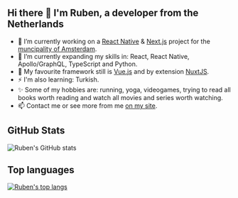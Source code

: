 ## Hi there 👋 I'm Ruben, a developer from the Netherlands

- 🔭 I’m currently working on a [React Native](https://reactnative.dev/) & [Next.js](https://nextjs.org/) project for the [muncipality of Amsterdam](https://www.amsterdam.nl/).
- 🌱 I’m currently expanding my skills in: React, React Native, Apollo/GraphQL, TypeScript and Python.
- 🖖 My favourite framework still is [Vue.js](https://vuejs.org/) and by extension [NuxtJS](https://nuxtjs.org/).
- ⚡ I'm also learning: Turkish.
- ✨ Some of my hobbies are: running, yoga, videogames, trying to read all books worth reading and watch all movies and series worth watching.
- 📫 Contact me or see more from me [on my site](https://www.rubensibon.nl/).

## GitHub Stats

![Ruben's GitHub stats](https://github-readme-stats.vercel.app/api?username=RubenSibon&bg_color=30,e96443,904e95&title_color=fff&text_color=fff&hide=stars)

## Top languages

[![Ruben's top langs](https://github-readme-stats.vercel.app/api/top-langs/?username=RubenSibon&layout=compact&langs_count=10)](https://github.com/anuraghazra/github-readme-stats)
